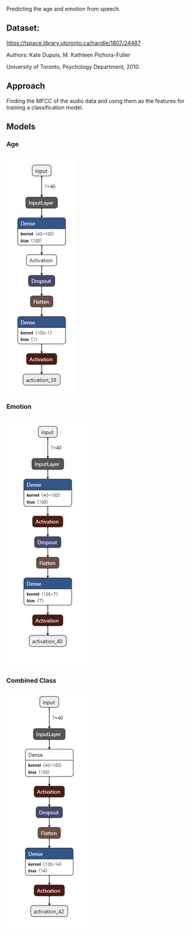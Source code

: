 Predicting the age and emotion from speech.

## Dataset: 

https://tspace.library.utoronto.ca/handle/1807/24487

Authors: Kate Dupuis, M. Kathleen Pichora-Fuller

University of Toronto, Psychology Department, 2010.

## Approach

Finding the MFCC of the audio data and using them as the features for training a classification model.

## Models

### Age 

![Model Architecture](images/age.PNG)


### Emotion

![Model Architecture](images/emotion.PNG)


### Combined Class

![Model Architecture](images/joint.PNG)
